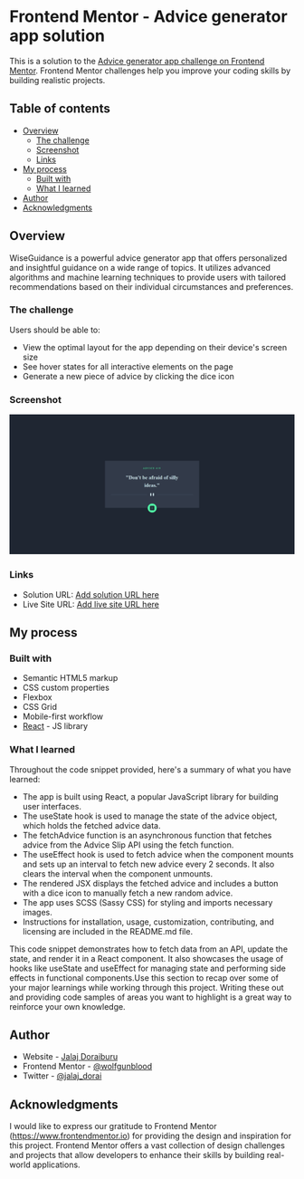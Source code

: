 # Frontend Mentor - Advice generator app solution

This is a solution to the [Advice generator app challenge on Frontend Mentor](https://www.frontendmentor.io/challenges/advice-generator-app-QdUG-13db). Frontend Mentor challenges help you improve your coding skills by building realistic projects.

## Table of contents

- [Overview](#overview)
  - [The challenge](#the-challenge)
  - [Screenshot](#screenshot)
  - [Links](#links)
- [My process](#my-process)
  - [Built with](#built-with)
  - [What I learned](#what-i-learned)
- [Author](#author)
- [Acknowledgments](#acknowledgments)

## Overview
WiseGuidance is a powerful advice generator app that offers personalized and insightful guidance on a wide range of topics. It utilizes advanced algorithms and machine learning techniques to provide users with tailored recommendations based on their individual circumstances and preferences.

### The challenge

Users should be able to:

- View the optimal layout for the app depending on their device's screen size
- See hover states for all interactive elements on the page
- Generate a new piece of advice by clicking the dice icon

### Screenshot

![](./Screeshot.png)

### Links

- Solution URL: [Add solution URL here](https://github.com/wolfgunblood/advice-generator)
- Live Site URL: [Add live site URL here](https://wolfgunblood.github.io/advice-generator/)

## My process

### Built with

- Semantic HTML5 markup
- CSS custom properties
- Flexbox
- CSS Grid
- Mobile-first workflow
- [React](https://reactjs.org/) - JS library

### What I learned

Throughout the code snippet provided, here's a summary of what you have learned:

- The app is built using React, a popular JavaScript library for building user interfaces.
- The useState hook is used to manage the state of the advice object, which holds the fetched advice data.
- The fetchAdvice function is an asynchronous function that fetches advice from the Advice Slip API using the fetch function.
- The useEffect hook is used to fetch advice when the component mounts and sets up an interval to fetch new advice every 2 seconds. It also clears the interval when the component unmounts.
- The rendered JSX displays the fetched advice and includes a button with a dice icon to manually fetch a new random advice.
- The app uses SCSS (Sassy CSS) for styling and imports necessary images.
- Instructions for installation, usage, customization, contributing, and licensing are included in the README.md file.

This code snippet demonstrates how to fetch data from an API, update the state, and render it in a React component. It also showcases the usage of hooks like useState and useEffect for managing state and performing side effects in functional components.Use this section to recap over some of your major learnings while working through this project. Writing these out and providing code samples of areas you want to highlight is a great way to reinforce your own knowledge.


## Author

- Website - [Jalaj Doraiburu](https://wolfgunblood.github.io/portfolio/)
- Frontend Mentor - [@wolfgunblood](https://www.frontendmentor.io/profile/wolfgunblood)
- Twitter - [@jalaj_dorai](https://twitter.com/jalaj_dorai)


## Acknowledgments

I would like to express our gratitude to Frontend Mentor (https://www.frontendmentor.io) for providing the design and inspiration for this project. Frontend Mentor offers a vast collection of design challenges and projects that allow developers to enhance their skills by building real-world applications.